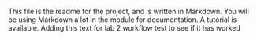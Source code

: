This file is the readme for the project, and is written in Markdown. You will be using Markdown a lot in the module for documentation. A tutorial is available.
Adding this text for lab 2 workflow test to see if it has worked